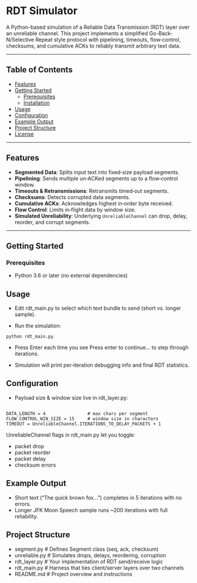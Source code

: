 # RDT Simulator

A Python-based simulation of a Reliable Data Transmission (RDT) layer over an unreliable channel. This project implements a simplified Go-Back-N/Selective Repeat style protocol with pipelining, timeouts, flow‐control, checksums, and cumulative ACKs to reliably transmit arbitrary text data.

---

## Table of Contents

- [Features](#features)  
- [Getting Started](#getting-started)  
  - [Prerequisites](#prerequisites)  
  - [Installation](#installation)  
- [Usage](#usage)  
- [Configuration](#configuration)  
- [Example Output](#example-output)  
- [Project Structure](#project-structure)  
- [License](#license)  

---

## Features

- **Segmented Data**: Splits input text into fixed‐size payload segments.  
- **Pipelining**: Sends multiple un‐ACKed segments up to a flow‐control window.  
- **Timeouts & Retransmissions**: Retransmits timed‐out segments.  
- **Checksums**: Detects corrupted data segments.  
- **Cumulative ACKs**: Acknowledges highest in‐order byte received.  
- **Flow Control**: Limits in‐flight data by window size.  
- **Simulated Unreliability**: Underlying `UnreliableChannel` can drop, delay, reorder, and corrupt segments.

---

## Getting Started

### Prerequisites

- Python 3.6 or later (no external dependencies)

## Usage

- Edit rdt_main.py to select which text bundle to send (short vs. longer sample).

- Run the simulation:

```
python rdt_main.py

```

- Press Enter each time you see Press enter to continue... to step through iterations.

- Simulation will print per‐iteration debugging info and final RDT statistics.

## Configuration

- Payload size & window size live in rdt_layer.py:

```

DATA_LENGTH = 4                # max chars per segment
FLOW_CONTROL_WIN_SIZE = 15     # window size in characters
TIMEOUT = UnreliableChannel.ITERATIONS_TO_DELAY_PACKETS + 1

```

UnreliableChannel flags in rdt_main.py let you toggle:

- packet drop
- packet reorder
- packet delay
- checksum errors

## Example Output
- Short text (“The quick brown fox…”) completes in 5 iterations with no errors.
- Longer JFK Moon Speech sample runs ~200 iterations with full reliability.

## Project Structure

- segment.py           # Defines Segment class (seq, ack, checksum)
- unreliable.py        # Simulates drops, delays, reordering, corruption
- rdt_layer.py         # Your implementation of RDT send/receive logic
- rdt_main.py          # Harness that ties client/server layers over two channels
- README.md            # Project overview and instructions



